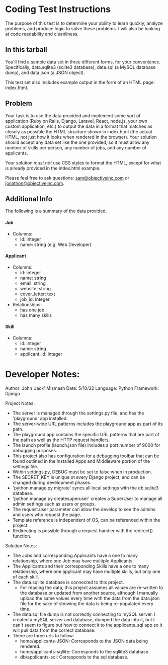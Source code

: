 Coding Test Instructions
========================

The purpose of this test is to determine your ability to learn quickly, analyze
problems, and produce logic to solve these problems. I will also be looking at
code readability and cleanliness.

In this tarball
---------------

You'll find a sample data set in three different forms, for your convenience.
Specifically, data.sqlite3 (sqlite3 database), data.sql (a MySQL database dump),
and data.json (a JSON object).

This test set also includes example output in the form of an HTML page:
index.html.

Problem
-------

Your task is to use the data provided and implement some sort of application
(Ruby on Rails, Django, Laravel, React, node.js, your own custom application,
etc.) to output the data in a format that matches as closely as possible the
HTML structure shown in index.html (the actual HTML, not just how it looks
when rendered in the browser). Your solution should accept any data set like
the one provided, so it must allow any number of skills per person, any number
of jobs, and any number of applicants.

Your solution *must not* use CSS styles
to format the HTML, except for what is already provided in the index.html
example.

Please feel free to ask questions: sam@objectiveinc.com or jonathon@objectiveinc.com.

Additional Info
---------------

The following is a summary of the data provided.

#### Job

* Columns:
  * id: integer
  * name: string (e.g. Web Developer)

#### Applicant

* Columns:
  * id: integer
  * name: string
  * email: string
  * website: string
  * cover_letter: text
  * job_id: integer
* Relationships:
  * has one job
  * has many skills

#### Skill

* Columns:
  * id: integer
  * name: string
  * applicant_id: integer


Developer Notes:
================
Author: John 'Jack' Mismash
Date: 5/10/22
Language: Python
Framework: Django

Project Notes:
- The server is managed through the settings.py file, and has the 'playground' app installed.
- The server-wide URL patterns includes the playground app as part of its path.
- The playground app contains the specific URL patterns that are part of the path as well as the HTTP request handlers.
- The launch profile (launch.json file) includes a port number of 9000 for debugging purposes.
- This project also has configuration for a debugging toolbar that can be found outlined in the Installed Apps and Middleware portion of the settings file.
- Within settings.py, DEBUG must be set to false when in production.
- The SECRET_KEY is unique ot every Django project, and can be changed during development phases.
- 'python manage.py migrate' syncs all local settings with the db.sqlite3 database.
- 'python manage.py createsuperuser' creates a SuperUser to manage all admin settings such as users or groups.
- The request.user parameter can allow the develop to see the admins and users who request the page.
- Template reference is independent of OS, can be referenced within the project.
- Redirecting is possible through a request handler with the redirect() function.

Solution Notes:
- The Jobs and corresponding Applicants have a one to many relationship, where one Job may have multiple Applicants.
- The Applicants and their corresponding Skills have a one to many relationship, where one applicant may have multiple skills, but only one of each skill.
- The data.sqllite database is connected to this project.
  - For reading the data, this project assumes all values are re-written to the database or updated from another source, although I manually upload the same values every time
    with the data from the data.json file for the sake of showing the data is being re-populated every time.
- The data.sql file dump is not correctly connecting to mySQL server. I created a mySQL server and database, dumped the data into it, but I can't seem to figure out how to connect it
  to the applicants_sql app so it will pull data from the correct database.
- There are three urls to follow:
  - home/applicants-JSON: Corresponds to the JSON data being rendered.
  - home/applicants-sqllite: Corresponds to the sqllite3 database.
  - db/applicants-sql: Corresponds to the sql database.
